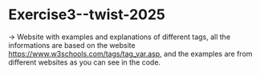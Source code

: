# Exercise3--twist-2025

→ Website with examples and explanations of different tags, all the informations are based on the website https://www.w3schools.com/tags/tag_var.asp, and the examples are from different websites as you can see in the code. <br/> 


